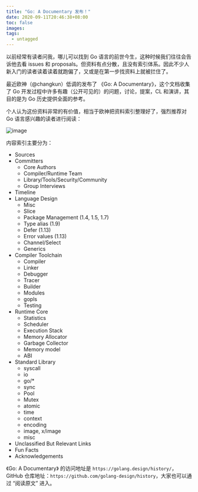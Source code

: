 ```yaml
---
title: "Go: A Documentary 发布！"
date: 2020-09-11T20:46:38+08:00
toc: false
images:
tags: 
  - untagged
---
```


以前经常有读者问我，哪儿可以找到 Go 语言的前世今生，这种时候我们往往会告诉他去看 issues 和 proposals。但资料有点分散，且没有索引体系。因此不少人新入门的读者读着读着就跑偏了，又或是在第一步找资料上就被拦住了。

最近欧神（@changkun）低调的发布了 《Go: A Documentary》，这个文档收集了 Go 开发过程中许多有趣（公开可见的）的问题，讨论，提案，CL 和演讲，其目的是为 Go 历史提供全面的参考。

个人认为这份资料非常的有价值，相当于欧神把资料索引整理好了，强烈推荐对 Go 语言感兴趣的读者进行阅读：

![image](/posts/images/0643ae29cdb8fb99d5a83bf67b443a9a.jpg)

内容索引主要分为：

- Sources
- Committers
    - Core Authors
    - Compiler/Runtime Team
    - Library/Tools/Security/Community
    - Group Interviews
- Timeline
- Language Design
    - Misc
    - Slice
    - Package Management (1.4, 1.5, 1.7)
    - Type alias (1.9)
    - Defer (1.13)
    - Error values (1.13)
    - Channel/Select
    - Generics
- Compiler Toolchain
    - Compiler
    - Linker
    - Debugger
    - Tracer
    - Builder
    - Modules
    - gopls
    - Testing
- Runtime Core
    - Statistics
    - Scheduler
    - Execution Stack
    - Memory Allocator
    - Garbage Collector
    - Memory model
    - ABI
- Standard Library
    - syscall
    - io
    - go/*
    - sync
    - Pool
    - Mutex
    - atomic
    - time
    - context
    - encoding
    - image, x/image
    - misc
- Unclassified But Relevant Links
- Fun Facts
- Acknowledgements

《Go: A Documentary》 的访问地址是 `https://golang.design/history/`，GitHub 仓库地址：`https://github.com/golang-design/history`，大家也可以通过 “阅读原文” 进入。
